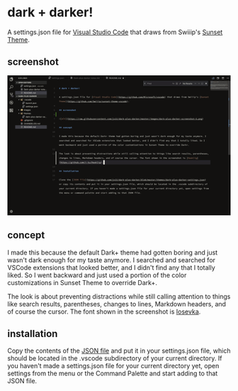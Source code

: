 # dark + darker!

A settings.json file for [Visual Studio Code](https://github.com/Microsoft/vscode) that draws from Swiiip's [Sunset Theme](https://github.com/Swiiip/sunset-theme-vscode).

## screenshot

![alt](https://raw.githubusercontent.com/jx22/dark-plus-darker/master/images/Dark-plus-darker-screenshot-6.png)

## concept

I made this because the default Dark+ theme had gotten boring and just wasn't dark enough for my taste anymore. I searched and searched for VSCode extensions that looked better, and I didn't find any that I totally liked. So I went backward and just used a portion of the color customizations in Sunset Theme to override Dark+.

The look is about preventing distractions while still calling attention to things like search results, parentheses, changes to lines, Markdown headers, and of course the cursor. The font shown in the screenshot is [Iosevka](https://github.com/be5invis/Iosevka).

## installation

Copy the contents of the [JSON file](https://github.com/jx22/dark-plus-darker/blob/master/themes/dark-plus-darker-settings.json) and put it in your settings.json file, which should be located in the .vscode subdirectory of your current directory. If you haven't made a settings.json file for your current directory yet, open settings from the menu or the Command Palette and start adding to that JSON file.